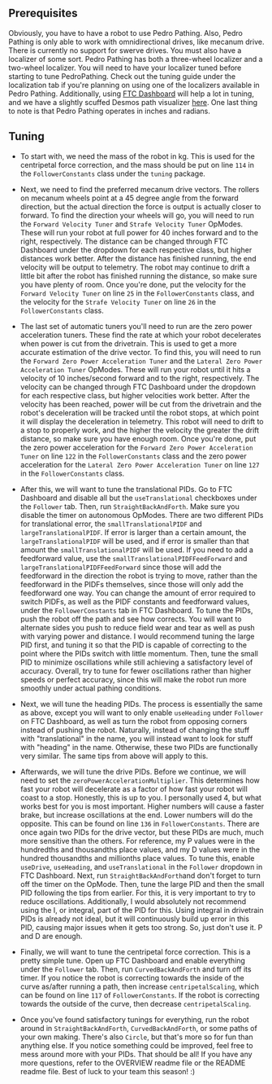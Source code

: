 ## Prerequisites
Obviously, you have to have a robot to use Pedro Pathing. Also, Pedro Pathing is only able to work
with omnidirectional drives, like mecanum drive. There is currently no support for swerve drives.
You must also have a localizer of some sort. Pedro Pathing has both a three-wheel localizer and a
two-wheel localizer. You will need to have your localizer tuned before starting to tune PedroPathing.
Check out the tuning guide under the localization tab if you're planning on using one of the
localizers available in Pedro Pathing. Additionally, using [FTC Dashboard](http://192.168.43.1:8080/dash)
will help a lot in tuning, and we have a slightly scuffed Desmos path visualizer [here](https://www.desmos.com/calculator/3so1zx0hcd).
One last thing to note is that Pedro Pathing operates in inches and radians.

## Tuning
* To start with, we need the mass of the robot in kg. This is used for the centripetal force
correction, and the mass should be put on line `114` in the `FollowerConstants` class under the
`tuning` package.

* Next, we need to find the preferred mecanum drive vectors. The rollers on mecanum wheels point at a
45 degree angle from the forward direction, but the actual direction the force is output is actually
closer to forward. To find the direction your wheels will go, you will need to run the
`Forward Velocity Tuner` and `Strafe Velocity Tuner` OpModes. These will run your robot at full
power for 40 inches forward and to the right, respectively. The distance can be changed through FTC
Dashboard under the dropdown for each respective class, but higher distances work better. After the
distance has finished running, the end velocity will be output to telemetry. The robot may continue
to drift a little bit after the robot has finished running the distance, so make sure you have
plenty of room. Once you're done, put the velocity for the `Forward Velocity Tuner` on line `25` in
the `FollowerConstants` class, and the velocity for the `Strafe Velocity Tuner` on line `26` in the
`FollowerConstants` class.

* The last set of automatic tuners you'll need to run are the zero power acceleration tuners. These
find the rate at which your robot decelerates when power is cut from the drivetrain. This is used to
get a more accurate estimation of the drive vector. To find this, you will need to run the
`Forward Zero Power Acceleration Tuner` and the `Lateral Zero Power Acceleration Tuner` OpModes.
These will run your robot until it hits a velocity of 10 inches/second forward and to the right,
respectively. The velocity can be changed through FTC Dashboard under the dropdown for each
respective class, but higher velocities work better. After the velocity has been reached, power will
be cut from the drivetrain and the robot's deceleration will be tracked until the robot stops, at
which point it will display the deceleration in telemetry. This robot will need to drift to a stop 
to properly work, and the higher the velocity the greater the drift distance, so make sure you have
enough room. Once you're done, put the zero power acceleration for the
`Forward Zero Power Acceleration Tuner` on line `122` in the `FollowerConstants` class and the zero
power acceleration for the `Lateral Zero Power Acceleration Tuner` on line `127` in the
`FollowerConstants` class.

* After this, we will want to tune the translational PIDs. Go to FTC Dashboard and disable all but
the `useTranslational` checkboxes under the `Follower` tab. Then, run `StraightBackAndForth`. Make
sure you disable the timer on autonomous OpModes. There are two different PIDs for translational
error, the `smallTranslationalPIDF` and `largeTranslationalPIDF`. If error is larger than a certain
amount, the `largeTranslationalPIDF` will be used, and if error is smaller than that amount the
`smallTranslationalPIDF` will be used. If you need to add a feedforward value, use the
`smallTranslationalPIDFFeedForward` and `largeTranslationalPIDFFeedForward` since those will add the
feedforward in the direction the robot is trying to move, rather than the feedforward in the PIDFs
themselves, since those will only add the feedforward one way. You can change the amount of error
required to switch PIDFs, as well as the PIDF constants and feedforward values, under the
`FollowerConstants` tab in FTC Dashboard. To tune the PIDs, push the robot off the path and see how
corrects. You will want to alternate sides you push to reduce field wear and tear as well as push 
with varying power and distance. I would recommend tuning the large PID first, and tuning it so that
the PID is capable of correcting to the point where the PIDs switch with little momentum. Then, tune
the small PID to minimize oscillations while still achieving a satisfactory level of accuracy.
Overall, try to tune for fewer oscillations rather than higher speeds or perfect accuracy, since
this will make the robot run more smoothly under actual pathing conditions.

* Next, we will tune the heading PIDs. The process is essentially the same as above, except you will
want to only enable `useHeading` under `Follower` on FTC Dashboard, as well as turn the robot from
opposing corners instead of pushing the robot. Naturally, instead of changing the stuff with
"translational" in the name, you will instead want to look for stuff with "heading" in the name.
Otherwise, these two PIDs are functionally very similar. The same tips from above will apply to this.

* Afterwards, we will tune the drive PIDs. Before we continue, we will need to set the
`zeroPowerAccelerationMultiplier`. This determines how fast your robot will decelerate as a factor
of how fast your robot will coast to a stop. Honestly, this is up to you. I personally used 4, but
what works best for you is most important. Higher numbers will cause a faster brake, but increase
oscillations at the end. Lower numbers will do the opposite. This can be found on line `136` in
`FollowerConstants`. There are once again two PIDs for the drive vector, but these PIDs are much,
much more sensitive than the others. For reference, my P values were in the hundredths and
thousandths place values, and my D values were in the hundred thousandths and millionths place
values. To tune this, enable `useDrive`, `useHeading`, and `useTranslational` in the `Follower`
dropdown in FTC Dashboard. Next, run `StraightBackAndForth`and don't forget to turn off the timer on
the OpMode. Then, tune the large PID and then the small PID following the tips from earlier. For
this, it is very important to try to reduce oscillations. Additionally, I would absolutely not
recommend using the I, or integral, part of the PID for this. Using integral in drivetrain PIDs is
already not ideal, but it will continuously build up error in this PID, causing major issues when
it gets too strong. So, just don't use it. P and D are enough.

* Finally, we will want to tune the centripetal force correction. This is a pretty simple tune. Open
up FTC Dashboard and enable everything under the `Follower` tab. Then, run `CurvedBackAndForth`
and turn off its timer. If you notice the robot is correcting towards the inside of the curve
as/after running a path, then increase `centripetalScaling`, which can be found on line `117` of
`FollowerConstants`. If the robot is correcting towards the outside of the curve, then decrease
`centripetalScaling`.

* Once you've found satisfactory tunings for everything, run the robot around in
`StraightBackAndForth`, `CurvedBackAndForth`, or some paths of your own making. There's also
`Circle`, but that's more so for fun than anything else. If you notice something could be improved,
feel free to mess around more with your PIDs. That should be all! If you have any more questions,
refer to the OVERVIEW readme file or the README readme file. Best of luck to your team this season! :)